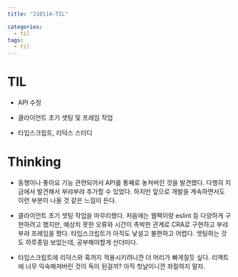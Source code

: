 ```yaml
---
title: "210114-TIL"

categories:
  - til
tags:
  - til
---
```


# TIL

- API 수정

- 클라이언트 초기 셋팅 및 프레임 작업

- 타입스크립트, 리덕스 스터디

# Thinking

- 동행이나 좋아요 기능 관련되어서 API를 통째로 놓쳐버린 것을 발견했다. 다행히 지금에서 발견해서 부랴부랴 추가할 수 있었다. 하지만 앞으로 개발을 계속하면서도 이런 부분이 나올 것 같은 느낌이 든다.

- 클라이언트 초기 셋팅 작업을 마무리했다. 처음에는 웹팩이랑 eslint 등 다양하게 구현하려고 했지만, 예상치 못한 오류와 시간이 촉박한 관계로 CRA로 구현하고 부랴부랴 프레임을 짰다. 타입스크립트가 아직도 낯설고 불편하고 어렵다. 셋팅하는 것도 하루종일 보았는데, 공부해야할게 산더미다.

- 타입스크립트에 리덕스와 훅까지 적용시키려니깐 더 머리가 빠게질듯 싶다. 리액트에 너무 익숙해져버린 것이 독이 된걸까? 아직 첫날이니깐 좌절하지 말자.
